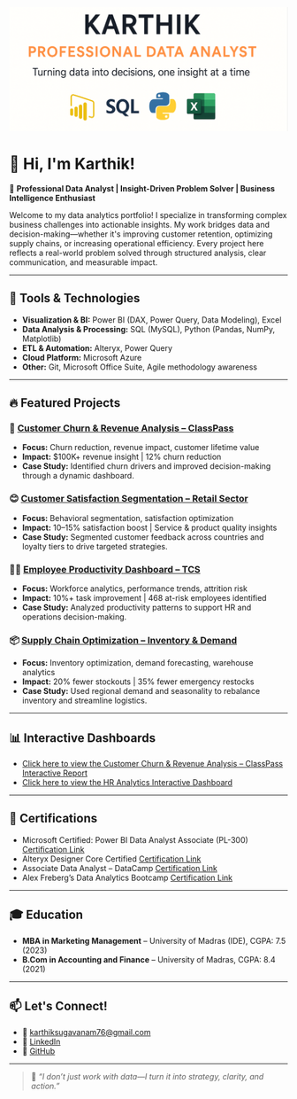 ![Banner](https://github.com/k-for-karthik/k-for-karthik/blob/c4531146d5b3e181669c53ac2c51df0496816d56/Banner.png)
# 👋 Hi, I'm Karthik!

🎯 **Professional Data Analyst | Insight-Driven Problem Solver | Business Intelligence Enthusiast**

Welcome to my data analytics portfolio! I specialize in transforming complex business challenges into actionable insights. My work bridges data and decision-making—whether it's improving customer retention, optimizing supply chains, or increasing operational efficiency. Every project here reflects a real-world problem solved through structured analysis, clear communication, and measurable impact.

---

## 🧰 Tools & Technologies
- **Visualization & BI:** Power BI (DAX, Power Query, Data Modeling), Excel
- **Data Analysis & Processing:** SQL (MySQL), Python (Pandas, NumPy, Matplotlib)
- **ETL & Automation:** Alteryx, Power Query
- **Cloud Platform:** Microsoft Azure
- **Other:** Git, Microsoft Office Suite, Agile methodology awareness

---

## 🔥 Featured Projects

### 🚀 [Customer Churn & Revenue Analysis – ClassPass](https://github.com/k-for-karthik/Customer-Churn-Revenue-Analysis)
- **Focus:** Churn reduction, revenue impact, customer lifetime value  
- **Impact:** $100K+ revenue insight | 12% churn reduction  
- **Case Study:** Identified churn drivers and improved decision-making through a dynamic dashboard.

### 😊 [Customer Satisfaction Segmentation – Retail Sector](https://github.com/k-for-karthik/Customer-Satisfaction-Analysis-Retail-Sector)
- **Focus:** Behavioral segmentation, satisfaction optimization  
- **Impact:** 10–15% satisfaction boost | Service & product quality insights  
- **Case Study:** Segmented customer feedback across countries and loyalty tiers to drive targeted strategies.

### 🧑‍💻 [Employee Productivity Dashboard – TCS](https://github.com/k-for-karthik/Employee-Productivity-Retention-Risk-TCS)
- **Focus:** Workforce analytics, performance trends, attrition risk  
- **Impact:** 10%+ task improvement | 468 at-risk employees identified  
- **Case Study:** Analyzed productivity patterns to support HR and operations decision-making.

### 📦 [Supply Chain Optimization – Inventory & Demand](https://github.com/k-for-karthik/Supply-Chain-Demand-Warehouse-Optimization)
- **Focus:** Inventory optimization, demand forecasting, warehouse analytics  
- **Impact:** 20% fewer stockouts | 35% fewer emergency restocks  
- **Case Study:** Used regional demand and seasonality to rebalance inventory and streamline logistics.

---

## 📊 Interactive Dashboards
- [Click here to view the Customer Churn & Revenue Analysis – ClassPass Interactive Report](https://app.powerbi.com/view?r=eyJrIjoiOTliMmZjOTYtOGM5My00NjczLThjMTUtZDgwNWYzODkyZjdkIiwidCI6ImRmODY3OWNkLWE4MGUtNDVkOC05OWFjLWM4M2VkN2ZmOTVhMCJ9)
- [Click here to view the HR Analytics Interactive Dashboard](https://app.powerbi.com/view?r=eyJrIjoiMjI4ODliZjQtYTY0ZC00NzY0LWE0OWEtODQzYzM5OTE4MGVlIiwidCI6ImRmODY3OWNkLWE4MGUtNDVkOC05OWFjLWM4M2VkN2ZmOTVhMCJ9)

---

## 📜 Certifications
- Microsoft Certified: Power BI Data Analyst Associate (PL-300) [Certification Link](https://learn.microsoft.com/en-us/users/karthiksugavanam-9520/credentials/ddb2d0cffd11bbbd?ref=https%3A%2F%2Fwww.linkedin.com%2F)
- Alteryx Designer Core Certified [Certification Link](https://www.credly.com/badges/5b17ee1e-5106-4f7c-946a-db08c2b57b51/linked_in_profile)
- Associate Data Analyst – DataCamp [Certification Link](https://www.datacamp.com/certificate/DAA0014647406556)
- Alex Freberg’s Data Analytics Bootcamp [Certification Link](https://drive.google.com/file/d/1Q19q0rYQYZC1Qe8wl_sbiSQHbRu-rjiV/view)

---

## 🎓 Education
- **MBA in Marketing Management** – University of Madras (IDE), CGPA: 7.5 (2023)
- **B.Com in Accounting and Finance** – University of Madras, CGPA: 8.4 (2021)

---

## 📫 Let's Connect!
- 📧 karthiksugavanam76@gmail.com
- 🔗 [LinkedIn](https://www.linkedin.com/in/karthiksugavanam76/)
- 🔗 [GitHub](https://github.com/k-for-karthik)

---

> 🚀 _“I don’t just work with data—I turn it into strategy, clarity, and action.”_

